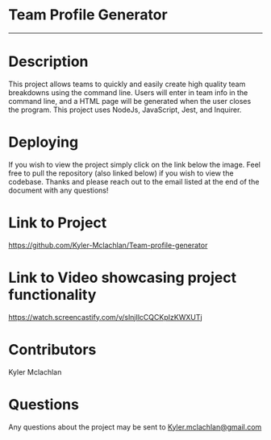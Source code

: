 # Team Profile Generator

-------------------------------------------------------------------
# Description

This project allows teams to quickly and easily create high quality team breakdowns using the command line. Users will enter in team info in the command line, and a HTML page will be generated when the user closes the program. This project uses NodeJs, JavaScript, Jest, and Inquirer.

# Deploying

If you wish to view the project simply click on the link below the image. Feel free to pull the repository (also linked below) if you wish to view the codebase. Thanks and please reach out to the email listed at the end of the document with any questions!

# Link to Project

https://github.com/Kyler-Mclachlan/Team-profile-generator

# Link to Video showcasing project functionality 

https://watch.screencastify.com/v/slnjIlcCQCKpIzKWXUTj

# Contributors 

Kyler Mclachlan 


# Questions 

Any questions about the project may be sent to Kyler.mclachlan@gmail.com
